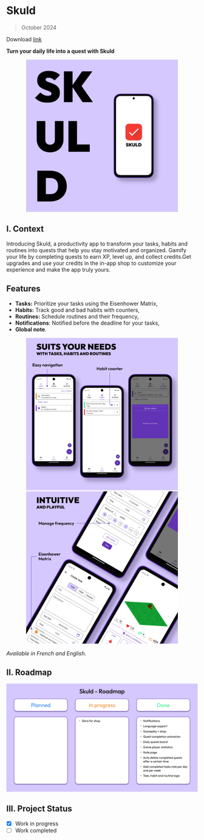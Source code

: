 # Skuld

> October 2024

Download [link](https://github.com/Quedow/projects/releases)

**Turn your daily life into a quest with Skuld**

<p align="center">
  <img width="400" alt="Page 1" src="assets/Page 1.jpg">
</p>

## I. Context

Introducing Skuld, a productivity app to transform your tasks, habits and routines into quests that help you stay motivated and organized. Gamify your life by completing quests to  earn XP, level up, and collect credits.Get upgrades and use your credits in the in-app shop to customize your experience and make the app truly yours.

## Features
- **Tasks:** Prioritize your tasks using the Eisenhower Matrix,
- **Habits:** Track good and bad habits with counters,
- **Routines:** Schedule routines and their frequency,
- **Notifications**: Notified before the deadline for your tasks,
- **Global note**.

<p align="center">
  <img width="400" alt="Page 2" src="assets/Page 2.jpg">
  <img width="400" alt="Page 3" src="assets/Page 3.jpg">
</p>

*Available in French and English.*

## II. Roadmap

<p align="center">
  <img width="720" alt="Roadmap" src="assets/Skuld_Roadmap.jpg">
</p>

## III. Project Status

- [X] Work in progress
- [ ] Work completed

